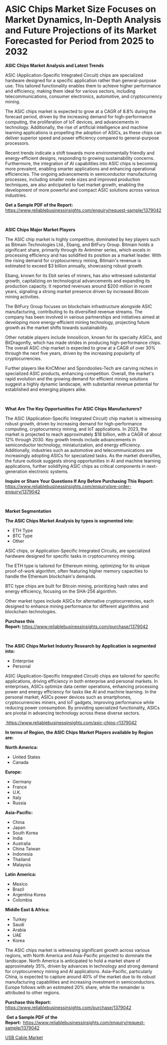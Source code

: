 <p><h1>ASIC Chips Market Size Focuses on Market Dynamics, In-Depth Analysis and Future Projections of its Market Forecasted for Period from 2025 to 2032</h1></p><p><strong>ASIC Chips Market Analysis and Latest Trends</strong></p>
<p><p>ASIC (Application-Specific Integrated Circuit) chips are specialized hardware designed for a specific application rather than general-purpose use. This tailored functionality enables them to achieve higher performance and efficiency, making them ideal for various sectors, including telecommunications, consumer electronics, automotive, and cryptocurrency mining.</p><p>The ASIC chips market is expected to grow at a CAGR of 8.8% during the forecast period, driven by the increasing demand for high-performance computing, the proliferation of IoT devices, and advancements in technology. Additionally, the rise of artificial intelligence and machine learning applications is propelling the adoption of ASICs, as these chips can deliver superior speed and power efficiency compared to general-purpose processors.</p><p>Recent trends indicate a shift towards more environmentally friendly and energy-efficient designs, responding to growing sustainability concerns. Furthermore, the integration of AI capabilities into ASIC chips is becoming more prevalent, enabling smarter applications and enhancing operational efficiencies. The ongoing advancements in semiconductor manufacturing processes, including smaller node sizes and improved production techniques, are also anticipated to fuel market growth, enabling the development of more powerful and compact ASIC solutions across various industries.</p></p>
<p><strong>Get a Sample PDF of the Report:&nbsp;</strong> <a href="https://www.reliablebusinessinsights.com/enquiry/request-sample/1379042?utm_campaign=2302&utm_medium=2&utm_source=Github&utm_content=ia&utm_term=06042025&utm_id=asic-chips">https://www.reliablebusinessinsights.com/enquiry/request-sample/1379042</a></p>
<p>&nbsp;</p>
<p><strong>ASIC Chips Major Market Players</strong></p>
<p><p>The ASIC chip market is highly competitive, dominated by key players such as Bitmain Technologies Ltd., Ebang, and BitFury Group. Bitmain holds a significant share, primarily through its Antminer series, which excels in processing efficiency and has solidified its position as a market leader. With the rising demand for cryptocurrency mining, Bitmain's revenue is estimated to exceed $3 billion annually, showcasing robust growth.</p><p>Ebang, known for its Ebit series of miners, has also witnessed substantial growth, capitalizing on technological advancements and expanding its production capacity. It reported revenues around $200 million in recent years, signaling a strong market presence driven by increased Bitcoin mining activities.</p><p>The BitFury Group focuses on blockchain infrastructure alongside ASIC manufacturing, contributing to its diversified revenue streams. The company has been involved in various partnerships and initiatives aimed at developing more energy-efficient mining technology, projecting future growth as the market shifts towards sustainability.</p><p>Other notable players include Innosilicon, known for its specialty ASICs, and BitDragonfly, which has made strides in producing high-performance chips. The overall ASIC chip market is expected to grow at a CAGR of over 30% through the next five years, driven by the increasing popularity of cryptocurrencies.</p><p>Further players like KnCMiner and Spondoolies-Tech are carving niches in specialized ASIC products, enhancing competition. Overall, the market's rapid evolution and the growing demand for efficient mining solutions suggest a highly dynamic landscape, with substantial revenue potential for established and emerging players alike.</p></p>
<p>&nbsp;</p>
<p><strong>What Are The Key Opportunities For ASIC Chips Manufacturers?</strong></p>
<p><p>The ASIC (Application-Specific Integrated Circuit) chip market is witnessing robust growth, driven by increasing demand for high-performance computing, cryptocurrency mining, and IoT applications. In 2023, the market is projected to reach approximately $18 billion, with a CAGR of about 12% through 2030. Key growth trends include advancements in semiconductor technology, miniaturization, and energy efficiency. Additionally, industries such as automotive and telecommunications are increasingly adopting ASICs for specialized tasks. As the market diversifies, the future outlook suggests strong opportunities in AI and machine learning applications, further solidifying ASIC chips as critical components in next-generation electronic systems.</p></p>
<p><strong>Inquire or Share Your Questions If Any Before Purchasing This Report:</strong> <a href="https://www.reliablebusinessinsights.com/enquiry/pre-order-enquiry/1379042?utm_campaign=2302&utm_medium=2&utm_source=Github&utm_content=ia&utm_term=06042025&utm_id=asic-chips">https://www.reliablebusinessinsights.com/enquiry/pre-order-enquiry/1379042</a></p>
<p>&nbsp;</p>
<p><strong>Market Segmentation</strong></p>
<p><strong>The ASIC Chips Market Analysis by types is segmented into:</strong></p>
<p><ul><li>ETH Type</li><li>BTC Type</li><li>Other</li></ul></p>
<p><p>ASIC chips, or Application-Specific Integrated Circuits, are specialized hardware designed for specific tasks in cryptocurrency mining. </p><p>The ETH type is tailored for Ethereum mining, optimizing for its unique proof-of-work algorithm, often featuring higher memory capacities to handle the Ethereum blockchain's demands. </p><p>BTC type chips are built for Bitcoin mining, prioritizing hash rates and energy efficiency, focusing on the SHA-256 algorithm. </p><p>Other market types include ASICs for alternative cryptocurrencies, each designed to enhance mining performance for different algorithms and blockchain technologies.</p></p>
<p><strong>Purchase this Report:&nbsp;</strong><a href="https://www.reliablebusinessinsights.com/purchase/1379042?utm_campaign=2302&utm_medium=2&utm_source=Github&utm_content=ia&utm_term=06042025&utm_id=asic-chips">https://www.reliablebusinessinsights.com/purchase/1379042</a></p>
<p>&nbsp;</p>
<p><strong>The ASIC Chips Market Industry Research by Application is segmented into:</strong></p>
<p><ul><li>Enterprise</li><li>Personal</li></ul></p>
<p><p>ASIC (Application-Specific Integrated Circuit) chips are tailored for specific applications, driving efficiency in both enterprise and personal markets. In enterprises, ASICs optimize data center operations, enhancing processing power and energy efficiency for tasks like AI and machine learning. In the personal market, ASICs power devices such as smartphones, cryptocurrencies miners, and IoT gadgets, improving performance while reducing power consumption. By providing specialized functionality, ASICs are pivotal in advancing technology across these diverse sectors.</p></p>
<p><a href="https://www.reliablebusinessinsights.com/asic-chips-r1379042?utm_campaign=2302&utm_medium=2&utm_source=Github&utm_content=ia&utm_term=06042025&utm_id=asic-chips">&nbsp;https://www.reliablebusinessinsights.com/asic-chips-r1379042</a></p>
<p><strong>In terms of Region, the ASIC Chips Market Players available by Region are:</strong></p>
<p>
    <p> <strong> North America: </strong>
        <ul>
            <li>United States</li>
            <li>Canada</li>
        </ul>
        </p> 
    <p> <strong> Europe: </strong>
        <ul>
            <li>Germany</li>
            <li>France</li>
            <li>U.K.</li>
            <li>Italy</li>
            <li>Russia</li>
        </ul>
        </p> 
    <p> <strong> Asia-Pacific: </strong>
        <ul>
            <li>China</li>
            <li>Japan</li>
            <li>South Korea</li>
            <li>India</li>
            <li>Australia</li>
            <li>China Taiwan</li>
            <li>Indonesia</li>
            <li>Thailand</li>
            <li>Malaysia</li>
        </ul>
        </p> 
    <p> <strong> Latin America: </strong>
        <ul>
            <li>Mexico</li>
            <li>Brazil</li>
            <li>Argentina Korea</li>
            <li>Colombia</li>
        </ul>
        </p> 
    <p> <strong> Middle East & Africa: </strong>
        <ul>
            <li>Turkey</li>
            <li>Saudi</li>
            <li>Arabia</li>
            <li>UAE</li>
            <li>Korea</li>
        </ul>
    </p>
    </p>
<p><p>The ASIC chips market is witnessing significant growth across various regions, with North America and Asia-Pacific projected to dominate the landscape. North America is anticipated to hold a market share of approximately 35%, driven by advances in technology and strong demand for cryptocurrency mining and AI applications. Asia-Pacific, particularly China, is expected to capture around 40% of the market due to its robust manufacturing capabilities and increasing investment in semiconductors. Europe follows with an estimated 20% share, while the remainder is attributed to other regions.</p></p>
<p><strong>Purchase this Report: </strong><a href="https://www.reliablebusinessinsights.com/purchase/1379042?utm_campaign=2302&utm_medium=2&utm_source=Github&utm_content=ia&utm_term=06042025&utm_id=asic-chips">https://www.reliablebusinessinsights.com/purchase/1379042</a></p>
<p>&nbsp;<strong>Get a Sample PDF of the Report:&nbsp;&nbsp;</strong><a href="https://www.reliablebusinessinsights.com/enquiry/request-sample/1379042?utm_campaign=2302&utm_medium=2&utm_source=Github&utm_content=ia&utm_term=06042025&utm_id=asic-chips">https://www.reliablebusinessinsights.com/enquiry/request-sample/1379042</a></p>
<p><strong></strong></p>
<p><p><a href="https://github.com/NarcisoFerry/Market-Research-Report-List-2/blob/main/usb-cable-market.md?utm_campaign=2302&utm_medium=2&utm_source=Github&utm_content=ia&utm_term=06042025&utm_id=asic-chips">USB Cable Market</a></p></p>